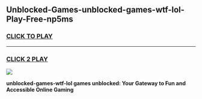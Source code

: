 
## Unblocked-Games-unblocked-games-wtf-lol-Play-Free-np5ms
<h3>
<a href="https://premium76.site?title=unblocked-games-wtf-lol&ref=21A">CLICK TO PLAY</a></h3>
<hr>

<h3>
<a href="https://premium76.site?title=unblocked-games-wtf-lol&ref=21A">CLICK 2 PLAY</a>
  
</h3>

<a href="https://premium76.site?title=unblocked-games-wtf-lol&ref=21A"><img src="https://clearcache.store/games.png"></a>


**unblocked-games-wtf-lol games unblocked: Your Gateway to Fun and Accessible Online Gaming**
